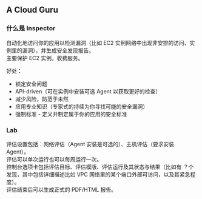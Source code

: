 ## A Cloud Guru
  
### 什么是 Inspector
自动化地访问你的应用以检测漏洞（比如 EC2 实例网络中出现非安排的访问、实例里的漏洞），并生成安全发现报告。  
主要保护 EC2 实例。收费服务。  
  
好处：  
* 锁定安全问题
* API-driven（可在实例中安装可选 Agent 以获取更好的检查）
* 减少风险，防范于未然
* 应用专业知识（专家式的持续为你寻找可能的安全漏洞）
* 强制标准 - 定义并制定属于你的应用的安全标准  
  
### Lab
评估设置包括：网络评估（Agent 安装是可选的）、主机评估（要求安装 Agent）。  
评估可以单次运行也可以每周运行一次。  
控制台选项卡包括评估目标、评估模版、评估运行及其状态与结果（比如有 ？个发现，其中包括详细描述比如 VPC 网络里的某个端口外部可访问，以及其紧急程度）。  
评估结束后可以生成正式的 PDF/HTML 报告。  
